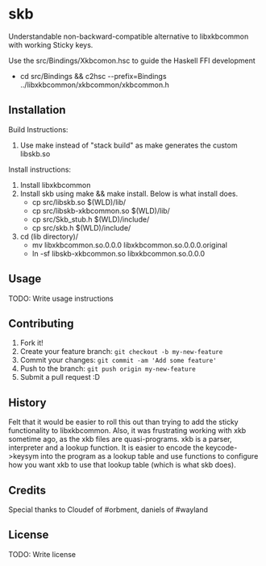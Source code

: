 # skb

Understandable non-backward-compatible alternative to libxkbcommon with working Sticky keys.

Use the src/Bindings/Xkbcomon.hsc to guide the Haskell FFI development

* cd src/Bindings && c2hsc --prefix=Bindings ../libxkbcommon/xkbcommon/xkbcommon.h

## Installation

Build Instructions:

1.   Use make instead of "stack build" as make generates the custom libskb.so

Install instructions:

1. Install libxkbcommon
2. Install skb using make && make install. Below is what install does.
    * cp src/libskb.so $(WLD)/lib/
    * cp src/libskb-xkbcommon.so $(WLD)/lib/
    * cp src/Skb_stub.h $(WLD)/include/
    * cp src/skb.h $(WLD)/include/
3. cd (lib directory)/
    * mv libxkbcommon.so.0.0.0 libxkbcommon.so.0.0.0.original
    * ln -sf libskb-xkbcommon.so libxkbcommon.so.0.0.0

## Usage

TODO: Write usage instructions

## Contributing

1. Fork it!
2. Create your feature branch: `git checkout -b my-new-feature`
3. Commit your changes: `git commit -am 'Add some feature'`
4. Push to the branch: `git push origin my-new-feature`
5. Submit a pull request :D

## History

Felt that it would be easier to roll this out than trying to add the sticky functionality to libxkbcommon. Also, it was frustrating working with xkb sometime ago, as the xkb files are quasi-programs. xkb is a parser, interpreter and a lookup function. It is easier to encode the keycode->keysym into the program as a lookup table and use functions to configure how you want xkb to use that lookup table (which is what skb does).

## Credits

Special thanks to Cloudef of #orbment, daniels of #wayland

## License

TODO: Write license
